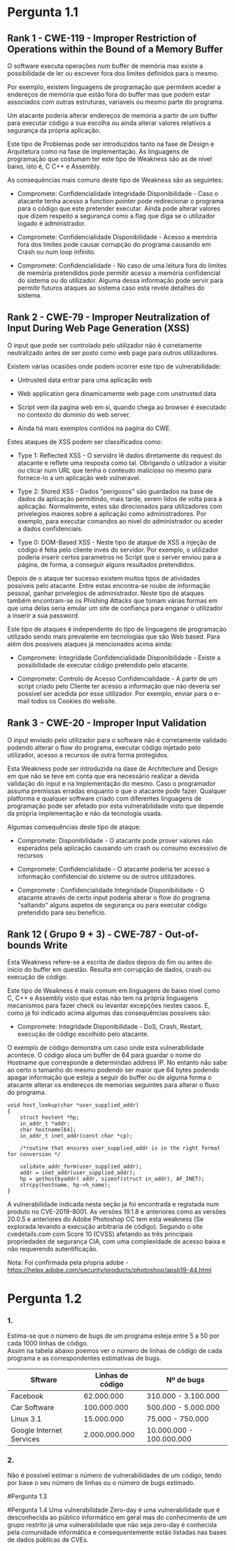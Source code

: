 # Pergunta 1.1

## Rank 1 -  CWE-119 - Improper Restriction of Operations within the Bound of a Memory Buffer

O software executa operações num buffer de memória mas existe a possibilidade de ler ou escrever fora dos limites definidos para o mesmo.

Por exemplo, existem linguagens de programação que permitem aceder a endereços de memória que estão fora do buffer mas que podem estar associados com outras estruturas, variaveis ou mesmo parte do programa.

Um atacante poderia alterar endereços de memória a partir de um buffer para executar código a sua escolha ou ainda alterar valores relativos a segurança da própria aplicação.

Este tipo de Problemas pode ser introduzidos tanto na fase de Design e Arquitetura como na fase de implementação. As linguagens de programação que costumam ter este tipo de Weakness são as de nivel baixo, isto é, C C++ e Assembly.

As consequências mais comuns deste tipo de Weakness são as seguintes:

- Compromete: Confidencialidade Integridade Disponibilidade - Caso o atacante tenha acesso a function pointer pode redirecionar o programa  para o código que este pretender executar. Ainda pode alterar valores que dizem respeito a segurança como a flag que diga se o utilizador logado é administrador.

- Compromete: Confidencialidade Disponibilidade - Acesso a memória fora dos limites pode causar corrupção do programa causando em Crash ou num loop infinito.

- Compromete: Confidencialidade - No caso de uma leitura fora do limites de memória pretendidos pode permitir acesso a memória confidencial do sistema ou do utilizador. Alguma dessa informação pode servir para permitir futuros ataques ao sistema caso esta revele detalhes do sistema.

## Rank 2 - CWE-79 - Improper Neutralization of Input During Web Page Generation (XSS)

O input que pode ser controlado pelo utilizador não é corretamente neutralizado antes de ser posto como web page para outros utilizadores.

Existem várias ocasiões onde podem ocorrer este tipo de vulnerabilidade:

- Untrusted data entrar para uma aplicação web

- Web application gera dinamicamente web page com unstrusted data

- Script vem da pagina web em si, quando chega ao browser é executado no contexto do dominio do web server.

- Ainda há mais exemplos contidos na pagina do CWE.

Estes ataques de XSS podem ser classificados como:

- Type 1: Reflected XSS - O servidro lê dados diretamente do request do atacante e reflete uma resposta como tal. Obrigando o utilzador a visitar ou clicar num URL que tenha o conteudo malicioso no mesmo para fornece-lo a um aplicação web vulneravel.

- Type 2: Stored XSS - Dados "perigosos" são guardados na base de dados da aplicação permitindo, mais tarde, serem lidos de volta para a aplicação. Normalmente, estes são direcionados para utilizadores com privelegios maiores sobre a aplicação como administradores. Por exemplo, para executar comandos ao nivel do administrador ou aceder a dados confidenciais.

- Type 0: DOM-Based XSS - Neste tipo de ataque de XSS a injeção de código é feita pelo cliente invés do servidor. Por exemplo, o utilizador poderia inserir certos parametros no Script que o server enviou para a página, de forma, a conseguir alguns resultados pretendidos.

Depois de o ataque ter sucesso existem muitos tipos de atividades possíveis pelo atacante. Entre estas encontra-se roubo de informação pessoal, ganhar privelegios de administrador. Neste tipo de ataques também encontram-se os Phishing Attacks que tomam várias formas em que uma delas seria emular um site de confiança para enganar o utilizador a inserir a sua password.

Este tipo de ataques é independente do tipo de linguagens de programação utilizado sendo mais prevalente em tecnologias que são Web based. Para além dos possiveis ataques já mencionados acima ainda:

- Compromete: Integridade Confidencialidade Disponibilidade - Existe a possibilidade de executar código pretendido pelo atacante.

- Compromete: Controlo de Acesso Confidencialidade - A partir de um script criado pelo Cliente ter acesso a informação que náo deveria ser possível ser acedida por esse utilizador. Por exemplo, enviar para o e-mail todos os Cookies do website.

## Rank 3 - CWE-20 - Improper Input Validation

O input enviado pelo utilizador para o software não é corretamente validado podendo alterar o flow do programa, executar código injetado pelo utilizador, acesso a recursos de outra forma protegidos.

Esta Weakness pode ser introduzida na dase de Architecture and Design em que não se teve em conta que era necessário realizar a devida validação do input e na Implementação do mesmo. Caso o programador assuma premissas erradas enquanto o que o atacante pode fazer. Qualquer platforma e qualquer software criado com diferentes linguagens de programação pode ser afetado por esta vulnerabilidade visto que depende da própria implementação e não da tecnologia usada.

Algumas consequências deste tipo de ataque:

- Compromete: Disponibilidade - O atacante pode prover valores não esperados pela aplicação causando um crash ou consumo excessivo de recursos

- Compromete: Confidencialidade - O atacante poderia ter acesso a informação confidencial do sisteme ou de outros utilizadores.

- Compromete : Confidencialidade Integridade Disponibilidade -  O atacante através de certo input poderia alterar o flow do programa "saltando" alguns aspetos de segurança ou para executar código pretendido para seu beneficio.

## Rank 12 ( Grupo 9 + 3) - CWE-787 - Out-of-bounds Write

Esta Weakness refere-se a escrita de dados depois do fim ou antes do inicio do buffer em questão. Resulta em corrupção de dados, crash ou execução de código.

Este tipo de Weakness é mais comum em linguagens de baixo nivel como C, C++ e Assembly visto que estas não tem na própria linguagens mecanismos para fazer check ou levantar excepções nestes casos. E, como já foi indicado acima algumas das consequências possiveis são:

- Compromete: Integridade Disponibilidade - DoS, Crash, Restart, execução de código escolhido pelo atacante.

O exemplo de código demonstra um caso onde esta vulnerabilidade acontece. O código aloca um buffer de 64 para guardar o nome do Hostname que corresponde a determindao address IP. No entanto não sabe ao certo o tamanho do mesmo podendo ser maior que 64 bytes podendo apagar informação que esteja a seguir do buffer ou de alguma forma o atacante alterar os endereços de memorias seguintes para alterar o fluxo do programa.

```
void host_lookup(char *user_supplied_addr)
{
	struct hostent *hp;
	in_addr_t *addr;
	char hostname[64];
	in_addr_t inet_addr(const char *cp);

	/*routine that ensures user_supplied_addr is in the right format for conversion */

	validate_addr_form(user_supplied_addr);
	addr = inet_addr(user_supplied_addr);
	hp = gethostbyaddr( addr, sizeof(struct in_addr), AF_INET);
	strcpy(hostname, hp->h_name);
}
```

A vulnerabilidade indicada nesta seção ja foi encontrada e registada num produto no CVE-2019-8001. As versões 19.1.8 e anteriores como as versões 20.0.5 e anteriores do Adobe Photoshop CC tem esta weakness (Se explorada levando a execução arbitraria de código). Segundo o site cvedetails.com com Score 10 (CVSS) afetando as três principais propriedades de segurança CIA, com uma complexidade de acesso baixa e não requerendo autentificação.

Nota: Foi confirmada pela pŕopria adobe - https://helpx.adobe.com/security/products/photoshop/apsb19-44.html

# Pergunta 1.2

### 1.
Estima-se que o número de bugs de um programa esteja entre 5 a 50 por cada 1000 linhas de código.  
Assim na tabela abaixo poemos ver o número de linhas de código de cada programa e as correspondentes estimativas de bugs.

Sftware                 | Linhas de código | Nº de bugs
 -----------------------|------------------|---------------------
Facebook                | 62.000.000       |310.000 - 3.100.000
Car Software            | 100.000.000      |500.000 - 5.000.000
Linux 3.1               | 15.000.000       |75.000 - 750.000
Google Internet Services| 2.000.000.000    |10.000.000 - 100.000.000


### 2.

Não é possivel estimar o número de vulnerabilidades de um código, tendo por base o seu número de linhas ou o número de bugs estimado.

#Pergunta 1.3

#Pergunta 1.4
Uma vulnerabilidade Zero-day é uma vulnerabilidade que é desconhecida ao público informático em geral mas do conhecimento de um grupo restrito já uma vulnerabilidade que não seja zero-day é conhecida pela comunidade informática e consequentemente estão listadas nas bases de dados públicas de CVEs.

